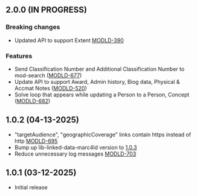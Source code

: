 ## 2.0.0 (IN PROGRESS)

### Breaking changes
- Updated API to support Extent [MODLD-390](https://folio-org.atlassian.net/browse/MODLD-390)

### Features
- Send Classification Number and Additional Classification Number to mod-search ([MODLD-677](https://folio-org.atlassian.net/browse/MODLD-677))
- Update API to support Award, Admin history, Biog data, Physical & Accmat Notes ([MODLD-520](https://folio-org.atlassian.net/browse/MODLD-520))
- Solve loop that appears while updating a Person to a Person, Concept ([MODLD-682](https://folio-org.atlassian.net/browse/MODLD-682))

## 1.0.2 (04-13-2025)
- "targetAudience", "geographicCoverage" links contain https instead of http [MODLD-695](https://folio-org.atlassian.net/browse/MODLD-695)
- Bump up lib-linked-data-marc4ld version to [1.0.3](https://github.com/folio-org/lib-linked-data-marc4ld/tree/v1.0.3)
- Reduce unnecessary log messages [MODLD-703](https://folio-org.atlassian.net/browse/MODLD-703)

## 1.0.1 (03-12-2025)
- Initial release
